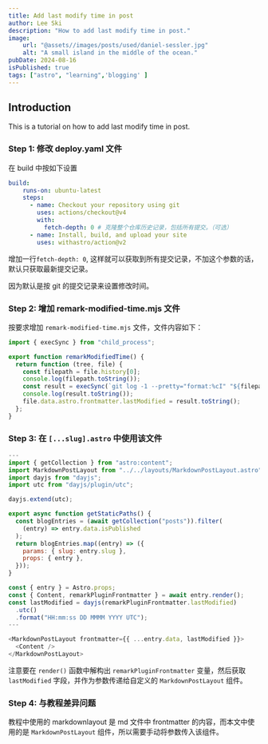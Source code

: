 ```yaml
---
title: Add last modify time in post
author: Lee Ski
description: "How to add last modify time in post."
image:
    url: "@assets//images/posts/used/daniel-sessler.jpg"
    alt: "A small island in the middle of the ocean."
pubDate: 2024-08-16
isPublished: true
tags: ["astro", "learning",'blogging' ]
---
```



## Introduction

This is a tutorial on how to add last modify time in post.

### Step 1: 修改 deploy.yaml 文件

在 build 中按如下设置

``` yaml
build:
    runs-on: ubuntu-latest
    steps:
      - name: Checkout your repository using git
        uses: actions/checkout@v4
        with:
          fetch-depth: 0 # 克隆整个仓库历史记录，包括所有提交。（可选）
      - name: Install, build, and upload your site
        uses: withastro/action@v2
```

增加一行`fetch-depth: 0`, 这样就可以获取到所有提交记录，不加这个参数的话，默认只获取最新提交记录。

因为默认是按 git 的提交记录来设置修改时间。

### Step 2: 增加 remark-modified-time.mjs 文件

按要求增加 `remark-modified-time.mjs` 文件，文件内容如下：

``` js
import { execSync } from "child_process";

export function remarkModifiedTime() {
  return function (tree, file) {
    const filepath = file.history[0];
    console.log(filepath.toString());
    const result = execSync(`git log -1 --pretty="format:%cI" "${filepath}"`);
    console.log(result.toString());
    file.data.astro.frontmatter.lastModified = result.toString();
  };
}
```

### Step 3: 在 `[...slug].astro` 中使用该文件

``` js
---
import { getCollection } from "astro:content";
import MarkdownPostLayout from "../../layouts/MarkdownPostLayout.astro";
import dayjs from "dayjs";
import utc from "dayjs/plugin/utc";

dayjs.extend(utc);

export async function getStaticPaths() {
  const blogEntries = (await getCollection("posts")).filter(
    (entry) => entry.data.isPublished
  );
  return blogEntries.map((entry) => ({
    params: { slug: entry.slug },
    props: { entry },
  }));
}

const { entry } = Astro.props;
const { Content, remarkPluginFrontmatter } = await entry.render();
const lastModified = dayjs(remarkPluginFrontmatter.lastModified)
  .utc()
  .format("HH:mm:ss DD MMMM YYYY UTC");
---

<MarkdownPostLayout frontmatter={{ ...entry.data, lastModified }}>
  <Content />
</MarkdownPostLayout>

```

注意要在 `render()` 函数中解构出 `remarkPluginFrontmatter` 变量，然后获取 `lastModified` 字段，并作为参数传递给自定义的 `MarkdownPostLayout` 组件。

### Step 4: 与教程差异问题

教程中使用的 markdownlayout 是 md 文件中 frontmatter 的内容，而本文中使用的是 `MarkdownPostLayout` 组件，所以需要手动将参数传入该组件。
